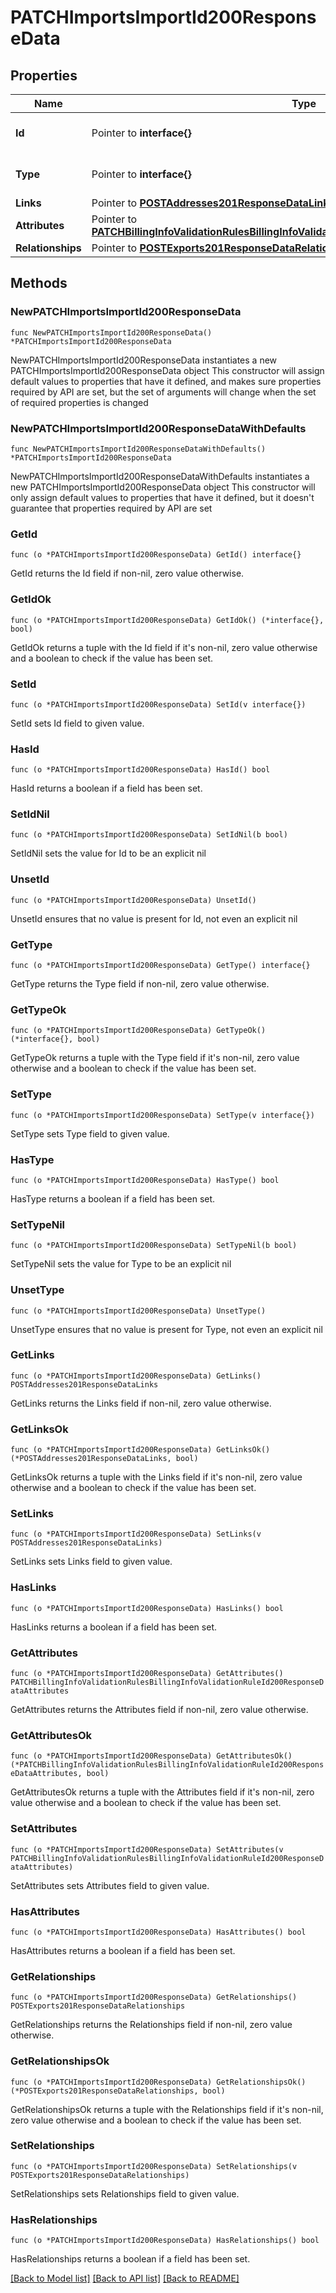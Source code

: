 # PATCHImportsImportId200ResponseData

## Properties

Name | Type | Description | Notes
------------ | ------------- | ------------- | -------------
**Id** | Pointer to **interface{}** | The resource&#39;s id | [optional] 
**Type** | Pointer to **interface{}** | The resource&#39;s type | [optional] 
**Links** | Pointer to [**POSTAddresses201ResponseDataLinks**](POSTAddresses201ResponseDataLinks.md) |  | [optional] 
**Attributes** | Pointer to [**PATCHBillingInfoValidationRulesBillingInfoValidationRuleId200ResponseDataAttributes**](PATCHBillingInfoValidationRulesBillingInfoValidationRuleId200ResponseDataAttributes.md) |  | [optional] 
**Relationships** | Pointer to [**POSTExports201ResponseDataRelationships**](POSTExports201ResponseDataRelationships.md) |  | [optional] 

## Methods

### NewPATCHImportsImportId200ResponseData

`func NewPATCHImportsImportId200ResponseData() *PATCHImportsImportId200ResponseData`

NewPATCHImportsImportId200ResponseData instantiates a new PATCHImportsImportId200ResponseData object
This constructor will assign default values to properties that have it defined,
and makes sure properties required by API are set, but the set of arguments
will change when the set of required properties is changed

### NewPATCHImportsImportId200ResponseDataWithDefaults

`func NewPATCHImportsImportId200ResponseDataWithDefaults() *PATCHImportsImportId200ResponseData`

NewPATCHImportsImportId200ResponseDataWithDefaults instantiates a new PATCHImportsImportId200ResponseData object
This constructor will only assign default values to properties that have it defined,
but it doesn't guarantee that properties required by API are set

### GetId

`func (o *PATCHImportsImportId200ResponseData) GetId() interface{}`

GetId returns the Id field if non-nil, zero value otherwise.

### GetIdOk

`func (o *PATCHImportsImportId200ResponseData) GetIdOk() (*interface{}, bool)`

GetIdOk returns a tuple with the Id field if it's non-nil, zero value otherwise
and a boolean to check if the value has been set.

### SetId

`func (o *PATCHImportsImportId200ResponseData) SetId(v interface{})`

SetId sets Id field to given value.

### HasId

`func (o *PATCHImportsImportId200ResponseData) HasId() bool`

HasId returns a boolean if a field has been set.

### SetIdNil

`func (o *PATCHImportsImportId200ResponseData) SetIdNil(b bool)`

 SetIdNil sets the value for Id to be an explicit nil

### UnsetId
`func (o *PATCHImportsImportId200ResponseData) UnsetId()`

UnsetId ensures that no value is present for Id, not even an explicit nil
### GetType

`func (o *PATCHImportsImportId200ResponseData) GetType() interface{}`

GetType returns the Type field if non-nil, zero value otherwise.

### GetTypeOk

`func (o *PATCHImportsImportId200ResponseData) GetTypeOk() (*interface{}, bool)`

GetTypeOk returns a tuple with the Type field if it's non-nil, zero value otherwise
and a boolean to check if the value has been set.

### SetType

`func (o *PATCHImportsImportId200ResponseData) SetType(v interface{})`

SetType sets Type field to given value.

### HasType

`func (o *PATCHImportsImportId200ResponseData) HasType() bool`

HasType returns a boolean if a field has been set.

### SetTypeNil

`func (o *PATCHImportsImportId200ResponseData) SetTypeNil(b bool)`

 SetTypeNil sets the value for Type to be an explicit nil

### UnsetType
`func (o *PATCHImportsImportId200ResponseData) UnsetType()`

UnsetType ensures that no value is present for Type, not even an explicit nil
### GetLinks

`func (o *PATCHImportsImportId200ResponseData) GetLinks() POSTAddresses201ResponseDataLinks`

GetLinks returns the Links field if non-nil, zero value otherwise.

### GetLinksOk

`func (o *PATCHImportsImportId200ResponseData) GetLinksOk() (*POSTAddresses201ResponseDataLinks, bool)`

GetLinksOk returns a tuple with the Links field if it's non-nil, zero value otherwise
and a boolean to check if the value has been set.

### SetLinks

`func (o *PATCHImportsImportId200ResponseData) SetLinks(v POSTAddresses201ResponseDataLinks)`

SetLinks sets Links field to given value.

### HasLinks

`func (o *PATCHImportsImportId200ResponseData) HasLinks() bool`

HasLinks returns a boolean if a field has been set.

### GetAttributes

`func (o *PATCHImportsImportId200ResponseData) GetAttributes() PATCHBillingInfoValidationRulesBillingInfoValidationRuleId200ResponseDataAttributes`

GetAttributes returns the Attributes field if non-nil, zero value otherwise.

### GetAttributesOk

`func (o *PATCHImportsImportId200ResponseData) GetAttributesOk() (*PATCHBillingInfoValidationRulesBillingInfoValidationRuleId200ResponseDataAttributes, bool)`

GetAttributesOk returns a tuple with the Attributes field if it's non-nil, zero value otherwise
and a boolean to check if the value has been set.

### SetAttributes

`func (o *PATCHImportsImportId200ResponseData) SetAttributes(v PATCHBillingInfoValidationRulesBillingInfoValidationRuleId200ResponseDataAttributes)`

SetAttributes sets Attributes field to given value.

### HasAttributes

`func (o *PATCHImportsImportId200ResponseData) HasAttributes() bool`

HasAttributes returns a boolean if a field has been set.

### GetRelationships

`func (o *PATCHImportsImportId200ResponseData) GetRelationships() POSTExports201ResponseDataRelationships`

GetRelationships returns the Relationships field if non-nil, zero value otherwise.

### GetRelationshipsOk

`func (o *PATCHImportsImportId200ResponseData) GetRelationshipsOk() (*POSTExports201ResponseDataRelationships, bool)`

GetRelationshipsOk returns a tuple with the Relationships field if it's non-nil, zero value otherwise
and a boolean to check if the value has been set.

### SetRelationships

`func (o *PATCHImportsImportId200ResponseData) SetRelationships(v POSTExports201ResponseDataRelationships)`

SetRelationships sets Relationships field to given value.

### HasRelationships

`func (o *PATCHImportsImportId200ResponseData) HasRelationships() bool`

HasRelationships returns a boolean if a field has been set.


[[Back to Model list]](../README.md#documentation-for-models) [[Back to API list]](../README.md#documentation-for-api-endpoints) [[Back to README]](../README.md)


